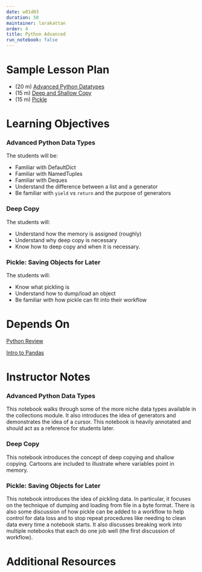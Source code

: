 ```yaml
---
date: w01d03
duration: 50
maintainer: larakattan
order: 4
title: Python Advanced
run_notebook: false
---
```


# Sample Lesson Plan

- (20 m) [Advanced Python Datatypes](advanced_python_datatypes.ipynb)
- (15 m) [Deep and Shallow Copy](deep_and_shallow_copy.ipynb)
- (15 m) [Pickle](pickle_saving_objects_for_later.ipynb)

# Learning Objectives

### Advanced Python Data Types

The students will be:

- Familiar with DefaultDict
- Familiar with NamedTuples
- Familiar with Deques
- Understand the difference between a list and a generator
- Be familiar with `yield` vs `return` and the purpose of generators

### Deep Copy

The students will:

- Understand how the memory is assigned (roughly)
- Understand why deep copy is necessary
- Know how to deep copy and when it is necessary.

### Pickle: Saving Objects for Later

The students will:

- Know what pickling is
- Understand how to dump/load an object
- Be familiar with how pickle can fit into their workflow

# Depends On

[Python Review](https://github.com/thisismetis/dscurriculum_gamma/tree/master/curriculum/project-01/python-review)

[Intro to Pandas](https://github.com/thisismetis/dscurriculum_gamma/tree/master/curriculum/project-01/pandas-intro)

# Instructor Notes

### Advanced Python Data Types

This notebook walks through some of the more niche data types available in the
collections module. It also introduces the idea of generators and demonstrates
the idea of a cursor. This notebook is heavily annotated and should act as
a reference for students later.

### Deep Copy

This notebook introduces the concept of deep copying and shallow copying. Cartoons are included to illustrate where variables point in memory.

### Pickle: Saving Objects for Later

This notebook introduces the idea of pickling data. In particular, it
focuses on the technique of dumping and loading from file in a byte format.
There is also some discussion of how pickle can be added to a workflow to
help control for data loss and to stop repeat procedures like needing to
clean data every time a notebook starts. It also discusses breaking work
into multiple notebooks that each do one job well (the first discussion of
workflow).

# Additional Resources
